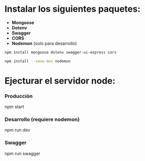 # Instalar los siguientes paquetes:
- **Mongoose**
- **Dotenv**
- **Swagger**
- **CORS**
- **Nodemon** (solo para desarrollo)

```bash
npm install mongoose dotenv swagger-ui-express cors
````
````bash
npm install --save-dev nodemon
````

# Ejecturar el servidor node:

### Producción
npm start

### Desarrollo (requiere nodemon)
npm run dev

### Swagger
npm run swagger
